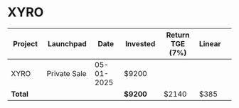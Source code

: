 # XYRO



<table data-full-width="true"><thead><tr><th width="152">Project</th><th width="138">Launchpad</th><th width="132">Date</th><th width="133">Invested</th><th width="176">Return TGE (7%)</th><th>Linear</th><th></th></tr></thead><tbody><tr><td>XYRO</td><td>Private Sale</td><td>05-01-2025</td><td>$9200</td><td></td><td></td><td></td></tr><tr><td><strong>Total</strong></td><td></td><td></td><td><strong>$9200</strong></td><td>$2140</td><td>$385</td><td></td></tr></tbody></table>

